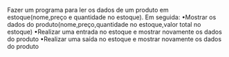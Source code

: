 Fazer um programa para ler os dados de um produto em estoque(nome,preço e quantidade no estoque).
Em seguida:
 •Mostrar os dados do produto(nome,preço,quantidade no estoque,valor total no estoque)
 •Realizar uma entrada no estoque e mostrar novamente os dados do produto
 •Realizar uma saída no estoque e mostrar novamente os dados do produto

